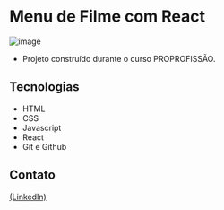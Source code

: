 # Menu de Filme com React

![image](https://github.com/JoaoEduSB/ListaDeTarefasCom_React/assets/146045770/0322f430-d7b4-4655-a520-e2d7aef01fa9)

- Projeto construído durante o curso PROPROFISSÃO.

## Tecnologias

- HTML
- CSS
- Javascript
- React
- Git e Github

## Contato
[(LinkedIn)](https://www.linkedin.com/in/joaoedusb/)
